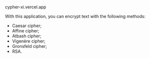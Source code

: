 cypher-xi.vercel.app

With this application, you can encrypt text with the following methods: 
  - Caesar cipher; 
  - Affine cipher; 
  - Atbash cipher;
  - Vigenère cipher;
  - Gronsfeld cipher;
  - RSA.
